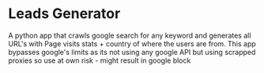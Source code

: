 # Leads Generator

A python app that crawls google search for any keyword and generates all URL's with Page visits stats + country of where the users are from.
This app bypasses google's limits as its not using any google API but using scrapped proxies so use at own risk - might result in google block
